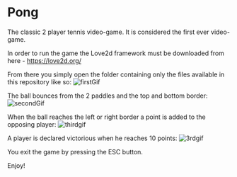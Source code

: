 # Pong
The classic 2 player tennis video-game. It is considered the first ever video-game.

In order to run the game the Love2d framework must be downloaded from here - https://love2d.org/

From there you simply open the folder containing only the files available in this repository like so:
![firstGif](https://user-images.githubusercontent.com/60291476/116222779-8f1d7d80-a757-11eb-9065-b5d82996b82c.gif)

The ball bounces from the 2 paddles and the top and bottom border:
![secondGif](https://user-images.githubusercontent.com/60291476/116224810-c0974880-a759-11eb-878b-f252f17143cc.gif)

When the ball reaches the left or right border a point is added to the opposing player:
![thirdgif](https://user-images.githubusercontent.com/60291476/116225860-fc7edd80-a75a-11eb-8821-ace824a0b23c.gif)

A player is declared victorious when he reaches 10 points:
![3rdgif](https://user-images.githubusercontent.com/60291476/116226925-3ac8cc80-a75c-11eb-8a4b-1b80c4e8ed62.gif)

You exit the game by pressing the ESC button.

Enjoy!
